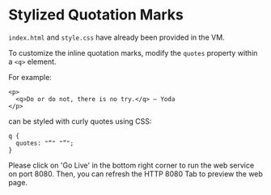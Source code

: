 # Stylized Quotation Marks

`index.html` and `style.css` have already been provided in the VM.

To customize the inline quotation marks, modify the `quotes` property within a `<q>` element. 

For example:
```
<p>
  <q>Do or do not, there is no try.</q> – Yoda
</p>
```
can be styled with curly quotes using CSS: 
```
q {
  quotes: "“" "”";
}
```

Please click on 'Go Live' in the bottom right corner to run the web service on port 8080. Then, you can refresh the HTTP 8080 Tab to preview the web page.
